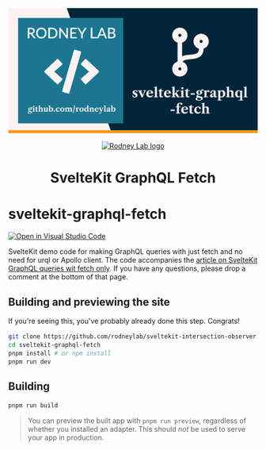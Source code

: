 <img src="./images/rodneylab-github-sveltekit-graphql-fetch.png" alt="Rodney Lab sveltekitgraphql-fetch Github banner">

<p align="center">
  <a aria-label="Open Rodney Lab site" href="https://rodneylab.com" rel="nofollow noopener noreferrer">
    <img alt="Rodney Lab logo" src="https://rodneylab.com/assets/icon.png" width="60" />
  </a>
</p>
<h1 align="center">
  SvelteKit GraphQL Fetch
</h1>

# sveltekit-graphql-fetch

[![Open in Visual Studio Code](https://open.vscode.dev/badges/open-in-vscode.svg)](https://open.vscode.dev/rodneylab/sveltekit-graphql-fetch)

SvelteKit demo code for making GraphQL queries with just fetch and no need for urql or Apollo client. The code accompanies the <a aria-label="Open Rodney Lab blog post on Svelte Kit Graph Q L queries with fetch only" href="https://rodneylab.com/sveltekit-graphql-queries-fetch/">article on SvelteKit GraphQL queries wit fetch only</a>. If you have any questions, please drop a comment at the bottom of that page.

## Building and previewing the site

If you're seeing this, you've probably already done this step. Congrats!

```bash
git clone https://github.com/rodneylab/sveltekit-intersection-observer.git sveltekit-graphql-fetch
cd sveltekit-graphql-fetch
pnpm install # or npm install
pnpm run dev
```

## Building

```bash
pnpm run build
```

> You can preview the built app with `pnpm run preview`, regardless of whether you installed an adapter. This should _not_ be used to serve your app in production.
